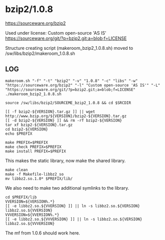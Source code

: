 bzip2/1.0.8
===========

<https://sourceware.org/bzip2>

Used under license:
Custom open-source 'AS IS'
<https://sourceware.org/git/?p=bzip2.git;a=blob;f=LICENSE>

Structure creating script (makeroom_bzip2_1.0.8.sh) moved to /sw/libs/bzip2/makeroom_1.0.8.sh

LOG
---

    makeroom.sh "-f" "-t" "bzip2" "-v" "1.0.8" "-c" "libs" "-w" "https://sourceware.org/bzip2" "-l" "Custom open-source 'AS IS'" "-L" "https://sourceware.org/git/?p=bzip2.git;a=blob;f=LICENSE"
    ./makeroom_bzip2_1.0.8.sh

    source /sw/libs/bzip2/SOURCEME_bzip2_1.0.8 && cd $SRCDIR

    [[ -f bzip2-${VERSION}.tar.gz ]] || wget http://www.bzip.org/${VERSION}/bzip2-${VERSION}.tar.gz
    [[ -d bzip2-${VERSION} ]] && rm -rf bzip2-${VERSION}
    tar xf bzip2-${VERSION}.tar.gz
    cd bzip2-${VERSION}
    echo $PREFIX

    make PREFIX=$PREFIX
    make check PREFIX=$PREFIX
    make install PREFIX=$PREFIX

This makes the static library, now make the shared library.

    make clean
    make -f Makefile-libbz2_so
    mv libbz2.so.1.0* $PREFIX/lib/

We also need to make two additional symlinks to the library.

    cd $PREFIX/lib
    VVERSION=${VERSION%.*}
    [[ -e libbz2.so.${VVERSION} ]] || ln -s libbz2.so.${VERSION} libbz2.so.${VVERSION}
    VVVERSION=${VVERSION%.*}
    [[ -e libbz2.so.${VVVERSION} ]] || ln -s libbz2.so.${VERSION} libbz2.so.${VVVERSION}

The mf from 1.0.6 should work here.
